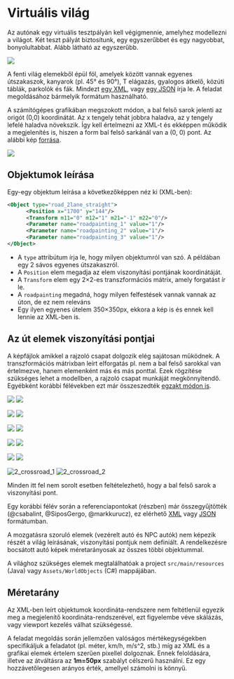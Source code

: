 # Virtuális világ

Az autónak egy virtuális tesztpályán kell végigmennie, amelyhez modellezni a világot. Két teszt pályát biztosítunk, egy egyszerűbbet és egy nagyobbat, bonyolultabbat. Alább látható az egyszerűbb.

![](images/test_world.png)

A fenti világ elemekből épül föl, amelyek között vannak egyenes útszakaszok, kanyarok (pl. 45° és 90°), T elágazás, gyalogos átkelő, közúti táblák, parkolók és fák. Mindezt [egy XML](resources/test_world.xml), vagy [egy JSON](resources/test_world.json) írja le. A feladat megoldásához bármelyik formátum használható.

A számítógépes grafikában megszokott módon, a bal felső sarok jelenti az origót (0,0) koordinátát. Az x tengely tehát jobbra haladva, az y tengely lefelé haladva növekszik. Így kell értelmezni az XML-t és ekképpen működik a megjelenítés is, hiszen a form bal felső sarkánál van a (0, 0) pont. Az alábbi kép [forrása](http://www.e-cartouche.ch/content_reg/cartouche/graphics/en/html/Screen_learningObject3.html).

![](http://www.e-cartouche.ch/content_reg/cartouche/graphics/en/image/coordinates.jpg)


## Objektumok leírása

Egy-egy objektum leírása a következőképpen néz ki (XML-ben):

``` xml
<Object type="road_2lane_straight">
      <Position x="1700" y="144"/>
      <Transform m11="0" m12="1" m21="-1" m22="0"/>
      <Parameter name="roadpainting_1" value="1"/>
      <Parameter name="roadpainting_2" value="1"/>
      <Parameter name="roadpainting_3" value="1"/>
</Object>
```

* A `type` attribútum írja le, hogy milyen objektumról van szó. A példában egy 2 sávos egyenes útszakaszról.
* A `Position` elem megadja az elem viszonyítási pontjának koordinátáját.
* A `Transform` elem egy 2×2-es transzformációs mátrix, amely forgatást ír le.
* A `roadpainting` megadná, hogy milyen felfestések vannak vannak az úton, de ez nem releváns
* Egy ilyen egyenes útelem 350×350px, ekkora a kép is és ennek kell lennie az XML-ben is.

## Az út elemek viszonyítási pontjai

A képfájlok amikkel a rajzoló csapat dolgozik elég sajátosan működnek. A transzformációs mátrixban leírt elforgatás pl. nem a bal felső sarokkal van értelmezve, hanem elemenként más és más ponttal. Ezek rögzítése szükséges lehet a modellben, a rajzoló csapat munkáját megkönnyítendő. Egyébként korábbi félévekben ezt már összeszedték [egzakt módon is](resources/reference_points.xml).

![](images/90right.png) ![](images/90left.png)

![](images/45right.png) ![](images/45left.png)

![](images/6right.png) ![](images/6left.png)

![](images/tjunctionright.png)
![](images/tjunctionleft.png)

![](images/straight.png)
![](images/rotary.png)

![2_crossroad_1](images/2_crossroad_1.png)
![2_crossroad_2](images/2_crossroad_2.png)

Minden itt fel nem sorolt esetben feltételezhető, hogy a bal felső sarok a viszonyítási pont.

Egy korábbi félév során a referenciapontokat (részben) már összegyűjtötték (@csabalint, @SiposGergo, @markkurucz), ez elérhető [XML](references/reference_points.xml) vagy [JSON](references/reference_points.json) formátumban.

A mozgatásra szoruló elemek (vezérelt autó és NPC autók) nem képezik részét a világ leírásának, viszonyítási pontjuk nem definiált. A rendelkezésre bocsátott autó képek méretarányosak az összes többi objektummal.

A világhoz szükséges elemek megtalálhatóak a project `src/main/resources` (Java) vagy `Assets/WorldObjects` (C#) mappájában.

## Méretarány

Az XML-ben leírt objektumok koordináta-rendszere nem feltétlenül egyezik meg a megjelenítő koordináta-rendszerével, ezt figyelembe véve skálázás, vagy viewport kezelés válhat szükségessé.

A feladat megoldás során jellemzően valóságos mértékegységekben specifikáljuk a feladatot (pl. méter, km/h, m/s^2, stb.) míg az XML és a grafikai elemek értelem szerűen pixellel dolgoznak. Ennek feloldására, illetve az átváltásra az **1m=50px** szabályt célszerű használni. Ez egy hozzávetőlegesen arányos érték, amellyel számolni is könnyű.

<!--## Sávtartó automatika tesztelése

A sávtartó automatika nem tesztelhető kanyarokban, ehhez ezért egy alább látható kinézetű pályaszakasz készült. Csak 6°-os és egyenes útszakaszból áll. [Az XML elérhető itt](resources/lane_keeping_test_world.xml).

![](images/lka_track.png)
-->